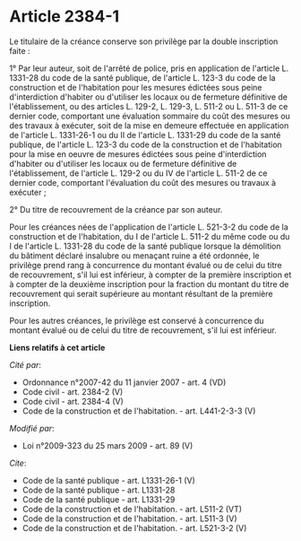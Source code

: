 # Article 2384-1

Le titulaire de la créance conserve son privilège par la double inscription faite : 

1° Par leur auteur, soit de l'arrêté de police, pris en application de l'article L. 1331-28 du code de la santé publique, de
l'article L. 123-3 du code de la construction et de l'habitation pour les mesures édictées sous peine d'interdiction
d'habiter ou d'utiliser les locaux ou de fermeture définitive de l'établissement, ou des articles L. 129-2, L. 129-3, L.
511-2 ou L. 511-3 de ce dernier code, comportant une évaluation sommaire du coût des mesures ou des travaux à exécuter, soit
de la mise en demeure effectuée en application de l'article L. 1331-26-1 ou du II de l'article L. 1331-29 du code de la santé
publique, de l'article L. 123-3 du code de la construction et de l'habitation pour la mise en oeuvre de mesures édictées sous
peine d'interdiction d'habiter ou d'utiliser les locaux ou de fermeture définitive de l'établissement, de l'article L. 129-2
ou du IV de l'article L. 511-2 de ce dernier code, comportant l'évaluation du coût des mesures ou travaux à exécuter ; 

2° Du titre de recouvrement de la créance par son auteur. 

Pour les créances nées de l'application de l'article L. 521-3-2 du code de la construction et de l'habitation, du I de
l'article L. 511-2 du même code ou du I de l'article L. 1331-28 du code de la santé publique lorsque la démolition du
bâtiment déclaré insalubre ou menaçant ruine a été ordonnée, le privilège prend rang à concurrence du montant évalué ou de
celui du titre de recouvrement, s'il lui est inférieur, à compter de la première inscription et à compter de la deuxième
inscription pour la fraction du montant du titre de recouvrement qui serait supérieure au montant résultant de la première
inscription. 

Pour les autres créances, le privilège est conservé à concurrence du montant évalué ou de celui du titre de recouvrement,
s'il lui est inférieur.

**Liens relatifs à cet article**

_Cité par_:

  - Ordonnance n°2007-42 du 11 janvier 2007 - art. 4 (VD)
  - Code civil - art. 2384-2 (V)
  - Code civil - art. 2384-4 (V)
  - Code de la construction et de l'habitation. - art. L441-2-3-3 (V)

_Modifié par_:

  - Loi n°2009-323 du 25 mars 2009 - art. 89 (V)

_Cite_:

  - Code de la santé publique - art. L1331-26-1 (V)
  - Code de la santé publique - art. L1331-28
  - Code de la santé publique - art. L1331-29
  - Code de la construction et de l'habitation. - art. L511-2 (VT)
  - Code de la construction et de l'habitation. - art. L511-3 (V)
  - Code de la construction et de l'habitation. - art. L521-3-2 (V)
